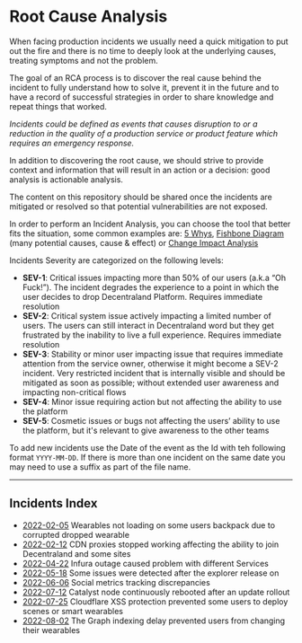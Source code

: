 # Root Cause Analysis

When facing production incidents we usually need a quick mitigation to put out the fire and there is no time to deeply look at the underlying causes, treating symptoms and not the problem.

The goal of an RCA process is to discover the real cause behind the incident to fully understand how to solve it, prevent it in the future and to have a record of successful strategies in order to share knowledge and repeat things that worked.

*Incidents could be defined as events that causes disruption to or a reduction in the quality of a production service or product feature which requires an emergency response.*

In addition to discovering the root cause, we should strive to provide context and information that will result in an action or a decision: good analysis is actionable analysis.

The content on this repository should be shared once the incidents are mitigated or resolved so that potential vulnerabilities are not exposed.

In order to perform an Incident Analysis, you can choose the tool that better fits the situation, some common examples are: [5 Whys](https://en.wikipedia.org/wiki/Five_whys
), [Fishbone Diagram](https://en.wikipedia.org/wiki/Ishikawa_diagram) (many potential causes, cause & effect) or [Change Impact Analysis](https://en.wikipedia.org/wiki/Change_impact_analysis)

Incidents Severity are categorized on the following levels:

- **SEV-1**: Critical issues impacting more than 50% of our users (a.k.a “Oh Fuck!”). The incident degrades the experience to a point in which the user decides to drop Decentraland Platform. Requires immediate resolution
- **SEV-2**: Critical system issue actively impacting a limited number of users. The users can still interact in Decentraland word but they get frustrated by the inability to live a full experience. Requires immediate resolution
- **SEV-3**: Stability or minor user impacting issue that requires immediate attention from the service owner, otherwise it might become a SEV-2 incident. Very restricted incident that is internally visible and should be mitigated as soon as possible; without extended user awareness and impacting non-critical flows
- **SEV-4**: Minor issue requiring action but not affecting the ability to use the platform
- **SEV-5**: Cosmetic issues or bugs not affecting the users’ ability to use the platform, but it's relevant to give awareness to the other teams

To add new incidents use the Date of the event as the Id with teh following format `YYYY-MM-DD`. If there is more than one incident on the same date you may need to use a suffix as part of the file name.

---

## Incidents Index

- [2022-02-05](incidents/2022-02-05.md) Wearables not loading on some users backpack due to corrupted dropped wearable
- [2022-02-12](incidents/2022-02-12.md) CDN proxies stopped working affecting the ability to join Decentraland and some sites
- [2022-04-22](incidents/2022-04-22.md) Infura outage caused problem with different Services
- [2022-05-18](incidents/2022-05-18.md) Some issues were detected after the explorer release on
- [2022-06-06](incidents/2022-06-06.md) Social metrics tracking discrepancies
- [2022-07-12](incidents/2022-07-12.md) Catalyst node continuously rebooted after an update rollout
- [2022-07-25](incidents/2022-07-25.md) Cloudflare XSS protection prevented some users to deploy scenes or smart wearables
- [2022-08-02](incidents/2022-08-02.md) The Graph indexing delay prevented users from changing their wearables

